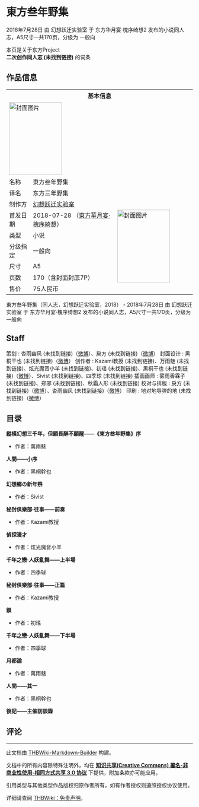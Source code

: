 # 東方叁年野集

<!-- source html: G:\repos\THBWiki-Markdown-Builder\THBWikiMarkdown\Temp\main\5\5e\ns0%3A%E6%9D%B1%E6%96%B9%E5%8F%81%E5%B9%B4%E9%87%8E%E9%9B%86.html -->

2018年7月28日 由 幻想跃迁实验室 于 东方华月宴·槐序绮想2 发布的小说同人志，A5尺寸一共170页，分级为 一般向

本页是关于东方Project  
 **二次创作同人志 (未找到链接)** 的词条

## 作品信息

<table><tbody><tr><th colspan="3">基本信息</th></tr><tr><td class="cover-artwork-mobile" colspan="2"><a href="./文件-東方叁年野集封面.png.md" class="image" title="封面图片"><img alt="封面图片" src="https://upload.thwiki.cc/thumb/4/40/%E6%9D%B1%E6%96%B9%E5%8F%81%E5%B9%B4%E9%87%8E%E9%9B%86%E5%B0%81%E9%9D%A2.png/142px-%E6%9D%B1%E6%96%B9%E5%8F%81%E5%B9%B4%E9%87%8E%E9%9B%86%E5%B0%81%E9%9D%A2.png" decoding="async" loading="lazy" width="142" height="196" srcset="https://upload.thwiki.cc/thumb/4/40/%E6%9D%B1%E6%96%B9%E5%8F%81%E5%B9%B4%E9%87%8E%E9%9B%86%E5%B0%81%E9%9D%A2.png/213px-%E6%9D%B1%E6%96%B9%E5%8F%81%E5%B9%B4%E9%87%8E%E9%9B%86%E5%B0%81%E9%9D%A2.png 1.5x, https://upload.thwiki.cc/4/40/%E6%9D%B1%E6%96%B9%E5%8F%81%E5%B9%B4%E9%87%8E%E9%9B%86%E5%B0%81%E9%9D%A2.png 2x" data-file-width="260" data-file-height="359"></a></td>
</tr><tr><td class="label">名称</td><td colspan="2"> 東方叁年野集 </td></tr><tr><td class="label">译名</td><td colspan="2"> 东方三年野集 </td></tr><tr><td class="label">制作方</td><td><a href="./幻想跃迁实验室.md" title="幻想跃迁实验室">幻想跃迁实验室</a></td><td class="cover-artwork" rowspan="7" style="min-width:196px;"><a href="./文件-東方叁年野集封面.png.md" class="image" title="封面图片"><img alt="封面图片" src="https://upload.thwiki.cc/thumb/4/40/%E6%9D%B1%E6%96%B9%E5%8F%81%E5%B9%B4%E9%87%8E%E9%9B%86%E5%B0%81%E9%9D%A2.png/142px-%E6%9D%B1%E6%96%B9%E5%8F%81%E5%B9%B4%E9%87%8E%E9%9B%86%E5%B0%81%E9%9D%A2.png" decoding="async" loading="lazy" width="142" height="196" srcset="https://upload.thwiki.cc/thumb/4/40/%E6%9D%B1%E6%96%B9%E5%8F%81%E5%B9%B4%E9%87%8E%E9%9B%86%E5%B0%81%E9%9D%A2.png/213px-%E6%9D%B1%E6%96%B9%E5%8F%81%E5%B9%B4%E9%87%8E%E9%9B%86%E5%B0%81%E9%9D%A2.png 1.5x, https://upload.thwiki.cc/4/40/%E6%9D%B1%E6%96%B9%E5%8F%81%E5%B9%B4%E9%87%8E%E9%9B%86%E5%B0%81%E9%9D%A2.png 2x" data-file-width="260" data-file-height="359"></a></td>
</tr><tr><td class="label">首发日期</td><td>2018-07-28&#160;（<a href="/展会作品列表?e=%E4%B8%9C%E6%96%B9%E5%8D%8E%E6%9C%88%E5%AE%B4%C2%B7%E6%A7%90%E5%BA%8F%E7%BB%AE%E6%83%B3%232">東方華月宴·槐序綺想</a>）</td></tr><tr><td class="label">类型</td><td>小说</td></tr><tr><td class="label">分级指定</td><td>一般向</td></tr><tr><td class="label">尺寸</td><td>A5</td></tr><tr><td class="label">页数</td><td>170（含封面封底7P）</td></tr><tr><td class="label">售价</td><td>75人民币</td></tr></tbody></table>

東方叁年野集（同人志，幻想跃迁实验室，2018） - 2018年7月28日 由 幻想跃迁实验室 于 东方华月宴·槐序绮想2 发布的小说同人志，A5尺寸一共170页，分级为 一般向

## Staff
策划
: 杏雨幽风 (未找到链接)（[微博](https://weibo.com/5873067448)）、戾方 (未找到链接)（[微博](https://weibo.com/5222088847)）
封面设计
: 黑桐干也 (未找到链接)（[微博](https://weibo.com/knellmare)）
创作者
: Kazami教授 (未找到链接)、万雨魅 (未找到链接)、炫光魔音小羊 (未找到链接)、初瑶 (未找到链接)、黑桐干也 (未找到链接)（[微博](https://weibo.com/knellmare)）、Sivist (未找到链接)、四季球 (未找到链接)
插画画师
: 雾雨香霖子 (未找到链接)、郑邪 (未找到链接)、秋霜人形 (未找到链接)
校对与排版
: 戾方 (未找到链接)（[微博](https://weibo.com/u/5222088847)）、杏雨幽风 (未找到链接)（[微博](https://weibo.com/5873067448)）
印刷
: 地对地导弹的地 (未找到链接)（[微博](https://weibo.com/5885093910)）


## 目录
  
 **縱橫幻想三千年，但願長醉不願醒——《東方叁年野集》序**   

  

- 作者：萬雨魅

  
 **人間——小序**   

  

- 作者：黑桐幹也

  
 **幻想鄉の新年祭**   

  

- 作者：Sivist

  
 **秘封俱樂部·往事——前奏**   

  

- 作者：Kazami教授

  
 **偵探漫才**   

  

- 作者：炫光魔音小羊

  
 **千年之戀·人妖亂舞——上半場**   

  

- 作者：四季球

  
 **秘封俱樂部·往事——正篇**   

  

- 作者：Kazami教授

  
 **鎖**   

  

- 作者：初瑤

  
 **千年之戀·人妖亂舞——下半場**   

  

- 作者：四季球

  
 **月都論**   

  

- 作者：萬雨魅

  
 **人間——其一**   

  

- 作者：黑桐幹也

  
 **後記——主催訪談錄**   

  


## 评论




---

此文档由 [THBWiki-Markdown-Builder](https://github.com/Delsin-Yu/THBWiki-Markdown-Builder) 构建。

文档中的所有内容除特殊注明外，均在 [**知识共享(Creative Commons) 署名-非商业性使用-相同方式共享 3.0 协议**](https://creativecommons.org/licenses/by-sa/3.0/deed.zh-hans) 下提供，附加条款亦可能应用。

引用类型与其他类型作品版权归原作者所有，如有作者授权则遵照授权协议使用。

详细请查阅 [THBWiki：免责声明](https://thbwiki.cc/THBWiki:%E5%85%8D%E8%B4%A3%E5%A3%B0%E6%98%8E)。

